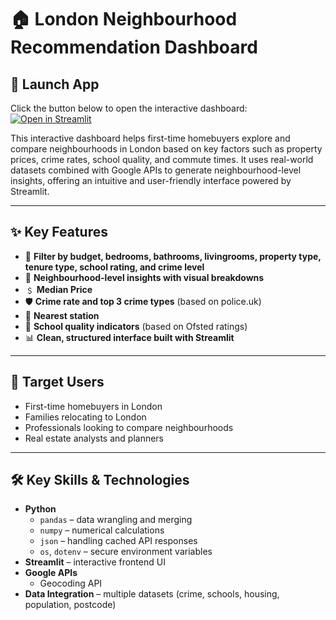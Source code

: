 # 🏠 London Neighbourhood Recommendation Dashboard

## 🚀 Launch App
Click the button below to open the interactive dashboard:
[![Open in Streamlit](https://static.streamlit.io/badges/streamlit_badge_black_white.svg)](https://chaek0115-london-neighbourhood-recommendat-streamlit-app-kxwju5.streamlit.app/)

This interactive dashboard helps first-time homebuyers explore and compare neighbourhoods in London based on key factors such as property prices, crime rates, school quality, and commute times.
It uses real-world datasets combined with Google APIs to generate neighbourhood-level insights, offering an intuitive and user-friendly interface powered by Streamlit.

---

## ✨ Key Features

- 🔎 **Filter by budget, bedrooms, bathrooms, livingrooms, property type, tenure type, school rating, and crime level**
- 📍 **Neighbourhood-level insights with visual breakdowns** 
- ﹩ **Median Price** 
- 🛡️ **Crime rate and top 3 crime types** (based on police.uk)
- 🚉 **Nearest station**
- 🏫 **School quality indicators** (based on Ofsted ratings)
- 📊 **Clean, structured interface built with Streamlit**


---

## 👥 Target Users

- First-time homebuyers in London
- Families relocating to London
- Professionals looking to compare neighbourhoods
- Real estate analysts and planners

---

## 🛠️ Key Skills & Technologies

- **Python**
  - `pandas` – data wrangling and merging
  - `numpy` – numerical calculations
  - `json` – handling cached API responses
  - `os`, `dotenv` – secure environment variables
- **Streamlit** – interactive frontend UI
- **Google APIs**
  - Geocoding API
- **Data Integration** – multiple datasets (crime, schools, housing, population, postcode)

